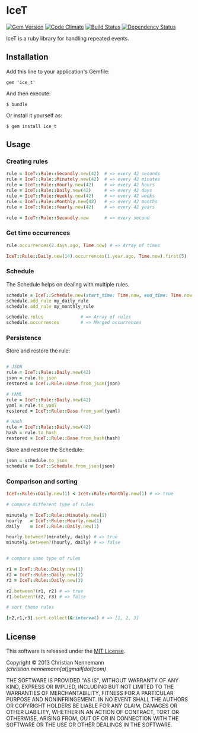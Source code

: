 # IceT

[![Gem Version](https://badge.fury.io/rb/ice_t.png)](http://badge.fury.io/rb/ice_t)
[![Code Climate](https://codeclimate.com/github/XORwell/ice_t.png)](https://codeclimate.com/github/XORwell/ice_t)
[![Build Status](https://travis-ci.org/XORwell/ice_t.png)](https://travis-ci.org/XORwell/ice_t)
[![Dependency Status](https://gemnasium.com/XORwell/ice_t.png)](https://gemnasium.com/XORwell/ice_t)

IceT is a ruby library for handling repeated events.

## Installation

Add this line to your application's Gemfile:

    gem 'ice_t'

And then execute:

    $ bundle

Or install it yourself as:

    $ gem install ice_t

## Usage

### Creating rules

```ruby
rule = IceT::Rule::Secondly.new(42)  # => every 42 seconds
rule = IceT::Rule::Minutely.new(42)  # => every 42 minutes
rule = IceT::Rule::Hourly.new(42)    # => every 42 hours
rule = IceT::Rule::Daily.new(42)     # => every 42 days
rule = IceT::Rule::Weekly.new(42)    # => every 42 weeks
rule = IceT::Rule::Monthly.new(42)   # => every 42 months
rule = IceT::Rule::Yearly.new(42)    # => every 42 years
```

```ruby
rule = IceT::Rule::Secondly.new      # => every second
```


### Get time occurrences

```ruby
rule.occurrences(2.days.ago, Time.now) # => Array of times

IceT::Rule::Daily.new(14).occurrences(1.year.ago, Time.now).first(5)

```

### Schedule

The Schedule helps on dealing with multiple rules.

```ruby
schedule = IceT::Schedule.new(start_time: Time.now, end_time: Time.now + 4.months)
schedule.add_rule my_daily_rule
schedule.add_rule my_monthly_rule

schedule.rules              # => Array of rules
schedule.occurrences        # => Merged occurrences
```

### Persistence

Store and restore the rule:

```ruby

# JSON
rule = IceT::Rule::Daily.new(42)
json = rule.to_json
restored = IceT::Rule::Base.from_json(json)

# YAML
rule = IceT::Rule::Daily.new(42)
yaml = rule.to_yaml
restored = IceT::Rule::Base.from_yaml(yaml)

# Hash
rule = IceT::Rule::Daily.new(42)
hash = rule.to_hash
restored = IceT::Rule::Base.from_hash(hash)

```



Store and restore the Schedule:

```ruby
json = schedule.to_json
schedule = IceT::Schedule.from_json(json)
```


### Comparison and sorting
	
```ruby
IceT::Rule::Daily.new(1) < IceT::Rule::Monthly.new(1) # => true
```

```ruby
# compare different type of rules

minutely = IceT::Rule::Minutely.new(1)
hourly   = IceT::Rule::Hourly.new(1)
daily    = IceT::Rule::Daily.new(1)

hourly.between?(minutely, daily) # => true
minutely.between?(hourly, daily) # => false


# compare same type of rules

r1 = IceT::Rule::Daily.new(1)
r2 = IceT::Rule::Daily.new(2)
r3 = IceT::Rule::Daily.new(3)

r2.between?(r1, r2)	# => true
r1.between?(r2, r3)	# => false

# sort these rules

[r2,r1,r3].sort.collect(&:interval) # => [1, 2, 3]

```


## License
This software is released under the [MIT License](http://opensource.org/licenses/MIT).

Copyright © 2013 Christian Nennemann _(christian.nennemann[at]gmail[dot]com)_

THE SOFTWARE IS PROVIDED "AS IS", WITHOUT WARRANTY OF ANY KIND, EXPRESS OR
IMPLIED, INCLUDING BUT NOT LIMITED TO THE WARRANTIES OF MERCHANTABILITY,
FITNESS FOR A PARTICULAR PURPOSE AND NONINFRINGEMENT. IN NO EVENT SHALL THE
AUTHORS OR COPYRIGHT HOLDERS BE LIABLE FOR ANY CLAIM, DAMAGES OR OTHER
LIABILITY, WHETHER IN AN ACTION OF CONTRACT, TORT OR OTHERWISE, ARISING FROM,
OUT OF OR IN CONNECTION WITH THE SOFTWARE OR THE USE OR OTHER DEALINGS IN
THE SOFTWARE.
